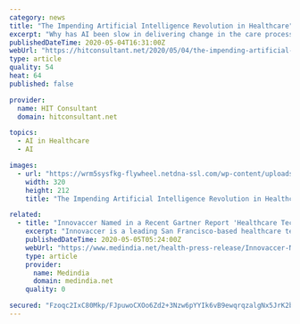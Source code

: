 ```yaml
---
category: news
title: "The Impending Artificial Intelligence Revolution in Healthcare"
excerpt: "Why has AI been slow in delivering change in the care processes of healthcare? With a wealth of new AI algorithms and computing power"
publishedDateTime: 2020-05-04T16:31:00Z
webUrl: "https://hitconsultant.net/2020/05/04/the-impending-artificial-intelligence-revolution-in-healthcare/"
type: article
quality: 54
heat: 64
published: false

provider:
  name: HIT Consultant
  domain: hitconsultant.net

topics:
  - AI in Healthcare
  - AI

images:
  - url: "https://wrm5sysfkg-flywheel.netdna-ssl.com/wp-content/uploads/2020/02/Harjinder-Pic.jpeg"
    width: 320
    height: 212
    title: "The Impending Artificial Intelligence Revolution in Healthcare"

related:
  - title: "Innovaccer Named in a Recent Gartner Report 'Healthcare Technology Innovations for Identifying and Managing COVID-19 Patients'"
    excerpt: "Innovaccer is a leading San Francisco-based healthcare technology company committed to making a powerful and enduring difference in the way care is delivered. The company leverages artificial intelligence and analytics to automate routine workflows and reduce manual overhead to facilitate more patient-centered care. Its KLAS-recognized products ..."
    publishedDateTime: 2020-05-05T05:24:00Z
    webUrl: "https://www.medindia.net/health-press-release/Innovaccer-Named-in-a-Recent-Gartner-Report-Healthcare-Technology-Innovations-for-Identifying-and-Managing-COVID-19-Patients-465732-1.htm"
    type: article
    provider:
      name: Medindia
      domain: medindia.net
    quality: 0

secured: "Fzoqc2IxC80Mkp/FJpuwoCXOo6Zd2+3Nzw6pYYIk6vB9ewqrqzalgNx5JrK2b97BqgqtyqRnIyzL1w3QnzP2+pKxhJYi5swvCZIG3Ua5+AGirJYRe2D4eFgrZrASvJ6dwkC1rFrBEzbeVTunBNlSWQ5ULOendKG8tBAdETcGNetZ26B3BP94LzQBzfEkA9ANJK7Y8/CCrq8LeMh9BztBkCW3YGjX982s+2qUfzxlhZSWUt58ChvGKiV0G5qStfjlvOgkVI4nbMuuNgxRpwMe+EWV6V4uwW7wN04btjO9BYjEoCpV70qsAkT7l+6GQhWsdcTO5hju9fpYuYe8+3QiZ0kGED/HTwJqOmMXemf+xIGwcx8bBJLGkwV92urOEfQTEMlor5LhTTOYj2ge8vx7caY2UGf383Cwsr3anH8JeGxtGwmskhfu9VCRC1ORzkaJXcHiVBnes9kiOOuuQllV91SJhN5929hx+dlu0bL1t/E=;VqrqeODqmOrIDwSoxxOOaQ=="
---
```


